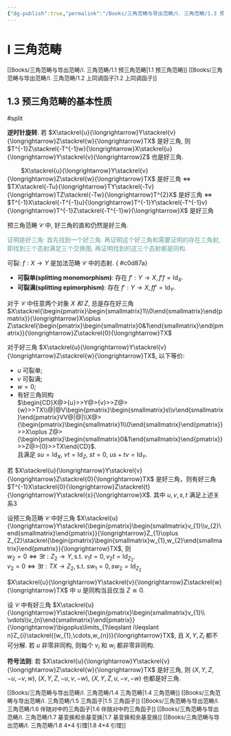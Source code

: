```yaml
---
{"dg-publish":true,"permalink":"/Books/三角范畴与导出范畴/Ⅰ. 三角范畴/1.3 预三角范畴的基本性质/","dgPassFrontmatter":true,"created":"2024-08-04T20:17:42.125+08:00","updated":"2024-08-16T20:49:37.600+08:00"}
---
```


# Ⅰ 三角范畴

<font size="2"> [[Books/三角范畴与导出范畴/Ⅰ. 三角范畴/1.1 预三角范畴\|1.1 预三角范畴]]  </font>
<font size="2"> [[Books/三角范畴与导出范畴/Ⅰ. 三角范畴/1.2 上同调函子\|1.2 上同调函子]] </font>
## 1.3 预三角范畴的基本性质
#split 

**逆时针旋转**. 若 $X\stackrel{u}{\longrightarrow}Y\stackrel{v}{\longrightarrow}Z\stackrel{w}{\longrightarrow}TX$ 是好三角, 则  $T^{-1}Z\stackrel{-T^{-1}w}{\longrightarrow}X\stackrel{u}{\longrightarrow}Y\stackrel{v}{\longrightarrow}Z$ 也是好三角.

$\qquad$$X\stackrel{u}{\longrightarrow}Y\stackrel{v}{\longrightarrow}Z\stackrel{w}{\longrightarrow}TX$ 是好三角
 $\Leftrightarrow$   $TX\stackrel{-Tu}{\longrightarrow}TY\stackrel{-Tv}{\longrightarrow}TZ\stackrel{-Tw}{\longrightarrow}T^{2}X$ 是好三角
 $\Leftrightarrow$   $T^{-1}X\stackrel{-T^{-1}u}{\longrightarrow}T^{-1}Y\stackrel{-T^{-1}v}{\longrightarrow}T^{-1}Z\stackrel{-T^{-1}w}{\longrightarrow}X$ 是好三角

预三角范畴 $\mathcal{C}$ 中, 好三角的直和仍然是好三角.

<font color=CadetBlue>证明是好三角: 首先找到一个好三角. 再证明这个好三角和需要证明的存在三角射, 即找到三个态射满足三个交换图, 再证明找到的这三个态射都是同构.</font>

可裂:  $f:X\longrightarrow Y$ 是加法范畴 $\mathcal{C}$ 中的态射.
{ #c0d87a}

+ **可裂单(splitting monomorphism)**: 存在 $f':Y \longrightarrow X, f'f=\mathrm{Id}_{X}$.
+ **可裂满(splitting epimorphism)**: 存在 $f':Y \longrightarrow X, ff'=\mathrm{Id}_{Y}$.

对于 $\mathcal{C}$ 中任意两个对象  $X\ 和\ Z$, 总是存在好三角 $X\stackrel{\begin{pmatrix}\begin{smallmatrix}1\\0\end{smallmatrix}\end{pmatrix}}{\longrightarrow}X\oplus Z\stackrel{\begin{pmatrix}\begin{smallmatrix}0&1\end{smallmatrix}\end{pmatrix}}{\longrightarrow}Z\stackrel{0}{\longrightarrow}TX$ 

对于好三角 $X\stackrel{u}{\longrightarrow}Y\stackrel{v}{\longrightarrow}Z\stackrel{w}{\longrightarrow}TX$, 以下等价:
+  $u$ 可裂单;
+  $v$ 可裂满;
+  $w=0$;
+ 有好三角同构<br /> $\begin{CD}X@>{u}>>Y@>{v}>>Z@>{w}>>TX\\@|@V\begin{pmatrix}\begin{smallmatrix}s\\v\end{smallmatrix}\end{pmatrix}VV@|@|\\X@>{\begin{pmatrix}\begin{smallmatrix}1\\0\end{smallmatrix}\end{pmatrix}}>>X\oplus Z@>{\begin{pmatrix}\begin{smallmatrix}0&1\end{smallmatrix}\end{pmatrix}}>>Z@>{0}>>TX\end{CD}$. <br />且满足 $su=\mathrm{Id}_{X},\ vt=\mathrm{Id}_{Z},\ st=0,\ us+tv=\mathrm{Id}_{Y}$. 

若 $X\stackrel{u}{\longrightarrow}Y\stackrel{v}{\longrightarrow}Z\stackrel{0}{\longrightarrow}TX$ 是好三角，则有好三角 $T^{-1}X\stackrel{0}{\longrightarrow}Z\stackrel{t}{\longrightarrow}Y\stackrel{s}{\longrightarrow}X$. 其中 $u,v,s,t$ 满足上述关系3

设预三角范畴 $\mathcal{C}$ 中好三角 $X\stackrel{u}{\longrightarrow}Y\stackrel{\begin{pmatrix}\begin{smallmatrix}v_{1}\\v_{2}\end{smallmatrix}\end{pmatrix}}{\longrightarrow}Z_{1}\oplus Z_{2}\stackrel{\begin{pmatrix}\begin{smallmatrix}w_{1},w_{2}\end{smallmatrix}\end{pmatrix}}{\longrightarrow}TX$, 则<br/>  $w_{2}=0 \Leftrightarrow \exists t:Z_{2}\rightarrow Y, \mathrm{s.t.\ }v_{1}t=0,v_{2}t=\mathrm{Id}_{Z_2 }$.<br/>  $v_{2}=0 \Leftrightarrow \exists t:TX\rightarrow Z_{2} , \mathrm{s.t.\ }sw_{1}=0,sw_{2}=\mathrm{Id}_{Z_2 }$

 $X\stackrel{u}{\longrightarrow}Y\stackrel{v}{\longrightarrow}Z\stackrel{w}{\longrightarrow}TX$ 中 $u$ 是同构当且仅当 $Z\cong 0$.
 
设 $\mathcal{C}$ 中有好三角 $X\stackrel{u}{\longrightarrow}Y\stackrel{\begin{pmatrix}\begin{smallmatrix}v_{1}\\ \vdots\\v_{n}\end{smallmatrix}\end{pmatrix}}{\longrightarrow}\bigoplus\limits_{1\leqslant i\leqslant n}Z_{i}\stackrel{(w_{1},\cdots,w_{n})}{\longrightarrow}TX$, 且 $X,Y,Z_{i}$ 都不可分解. 若 $u$ 非零非同构, 则每个 $v_{i}$ 和 $w_i$ 都非零非同构.

**符号法则**: 若 $X\stackrel{u}{\longrightarrow}Y\stackrel{v}{\longrightarrow}Z\stackrel{w}{\longrightarrow}TX$ 是好三角, 则 $(X,Y,Z,-u,-v,w)$, $(X,Y,Z,-u,v,-w)$, $(X,Y,Z,u,-v,-w)$ 也都是好三角.

<font size="2"> [[Books/三角范畴与导出范畴/Ⅰ. 三角范畴/1.4 三角范畴\|1.4 三角范畴]] </font>
<font size="2"> [[Books/三角范畴与导出范畴/Ⅰ. 三角范畴/1.5 三角函子\|1.5 三角函子]] </font>
<font size="2"> [[Books/三角范畴与导出范畴/Ⅰ. 三角范畴/1.6 伴随对中的三角函子\|1.6 伴随对中的三角函子]] </font>
<font size="2"> [[Books/三角范畴与导出范畴/Ⅰ. 三角范畴/1.7 基变换和余基变换\|1.7 基变换和余基变换]] </font>
<font size="2"> [[Books/三角范畴与导出范畴/Ⅰ. 三角范畴/1.8 4×4 引理\|1.8 4×4 引理]] </font>